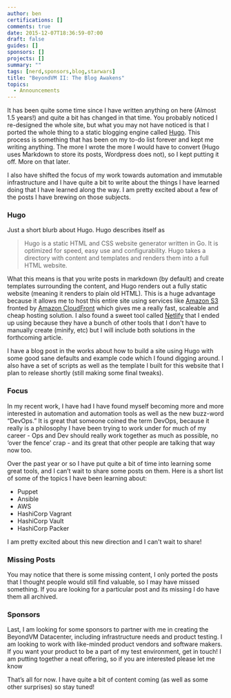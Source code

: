 ```yaml
---
author: ben
certifications: []
comments: true
date: 2015-12-07T18:36:59-07:00
draft: false
guides: []
sponsors: []
projects: []
summary: ""
tags: [nerd,sponsors,blog,starwars]
title: "BeyondVM II: The Blog Awakens"
topics:
  - Announcements
---
```

It has been quite some time since I have written anything on here (Almost 1.5 years!) and quite a bit has changed in that time. You probably noticed I re-designed the whole site, but what you may not have noticed is that I ported the whole thing to a static blogging engine called [Hugo](http://www.gohugo.io).  This process is something that has been on my to-do list forever and kept me writing anything. The more I wrote the more I would have to convert (Hugo uses Markdown to store its posts, Wordpress does not), so I kept putting it off. More on that later.

I also have shifted the focus of my work towards automation and immutable infrastructure and I have quite a bit to write about the things I have learned doing that I have learned along the way. I am pretty excited about a few of the posts I have brewing on those subjects.
<!--more-->
### Hugo

Just a short blurb about Hugo. Hugo describes itself as

> Hugo is a static HTML and CSS website generator written in Go. It is optimized for speed, easy use and configurability. Hugo takes a directory with content and templates and renders them into a full HTML website.

What this means is that you write posts in markdown (by default) and create templates surrounding the content, and Hugo renders out a fully static website (meaning it renders to plain old HTML). This is a huge advantage because it allows me to host this entire site using services like [Amazon S3](https://aws.amazon.com/s3/) fronted by [Amazon CloudFront](https://aws.amazon.com/cloudfront/) which gives me a really fast, scaleable and cheap hosting solution.  I also found a sweet tool called [Netlify](https://www.netlify.com) that I ended up using because they have a bunch of other tools that I don't have to manually create (minify, etc) but I will include both solutions in the forthcoming article.

I have a blog post in the works about how to build a site using Hugo with some good sane defaults and example code which I found digging around. I also have a set of scripts as well as the template I built for this website that I plan to release shortly (still making some final tweaks).

### Focus
In my recent work, I have had I have found myself becoming more and more interested in automation and automation tools as well as the new buzz-word “DevOps.” It is great that someone coined the term DevOps, because it really is a philosophy I have been trying to work under for much of my career - Ops and Dev should really work together as much as possible, no ‘over the fence’ crap - and its great that other people are talking that way now too.

Over the past year or so I have put quite a bit of time into learning some great tools, and I can’t wait to share some posts on them. Here is a short list of some of the topics I have been learning about:

- Puppet
- Ansible
- AWS
- HashiCorp Vagrant
- HashiCorp Vault
- HashiCorp Packer

I am pretty excited about this new direction and I can't wait to share!

### Missing Posts
You may notice that there is some missing content, I only ported the posts that I thought people would still find valuable, so I may have missed something. If you are looking for a particular post and its missing I do have them all archived.

### Sponsors
Last, I am looking for some sponsors to partner with me in creating the BeyondVM Datacenter, including infrastructure needs and product testing. I am looking to work with like-minded product vendors and software makers. If you want your product to be a part of my test environment, get in touch! I am putting together a neat offering, so if you are interested please let me know

That’s all for now. I have quite a bit of content coming (as well as some other surprises) so stay tuned!
